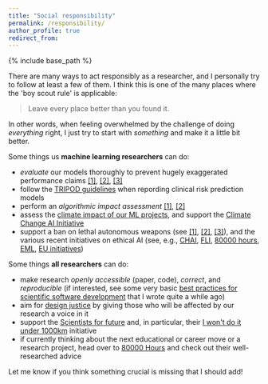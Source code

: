 ```yaml
---
title: "Social responsibility"
permalink: /responsibility/
author_profile: true
redirect_from:
---
```


{% include base_path %}

There are many ways to act responsibly as a researcher, and I personally try to follow at least a few of them.
I think this is one of the many places where the 'boy scout rule' is applicable:
> Leave every place better than you found it.

In other words, when feeling overwhelmed by the challenge of doing *everything* right, I just try to start with *something* and make it a little bit better.

Some things us **machine learning researchers** can do:
- _evaluate_ our models thoroughly to prevent hugely exaggerated performance claims [[1]](https://www.ncbi.nlm.nih.gov/pmc/articles/PMC7222643/), [[2]](https://www.jclinepi.com/article/S0895-4356(18)31081-3/fulltext), [[3]](https://arxiv.org/abs/2011.03395)
- follow the [TRIPOD guidelines](https://www.tripod-statement.org/resources/) when repording clinical risk prediction models
- perform an _algorithmic impact assessment_ [[1]](https://www.adalovelaceinstitute.org/wp-content/uploads/2020/04/Ada-Lovelace-Institute-DataKind-UK-Examining-the-Black-Box-Report-2020.pdf), [[2]](https://dl.acm.org/doi/pdf/10.1145/3442188.3445935)
- assess the [climate impact of our ML projects](https://www.nature.com/articles/s42256-020-0219-9), and support the [Climate Change AI Initiative](https://www.climatechange.ai/)
- support a ban on lethal autonomous weapons (see [[1]](https://futureoflife.org/lethal-autonomous-weapons-pledge), [[2]](https://www.stopkillerrobots.org/), [[3]](https://autonomousweapons.org/)), and the various recent initiatives on ethical AI (see, e.g., [CHAI](https://humancompatible.ai/), [FLI](https://futureoflife.org/background/benefits-risks-of-artificial-intelligence/), [80000 hours](https://80000hours.org/problem-profiles/positively-shaping-artificial-intelligence/), [EML](https://ethical.institute/index.html), [EU initiatives](https://futureoflife.org/ai-policy-european-union/))


Some things **all researchers** can do:
- make research _openly accessible_ (paper, code), _correct_, and _reproducible_ (if interested, see some very basic [best practices for scientific software development](https://github.com/e-pet/best-practices-scientific-software-dev/blob/master/best_practices_scientific_software_dev.md) that I wrote quite a while ago)
- aim for [design justice](https://designjustice.org/read-the-principles) by giving those who will be affected by our research a voice in it
- support the [Scientists for future](https://scientists4future.org/) and, in particular, their [I won't do it under 1000km](https://unter1000.scientists4future.org/) initiative
- if currently thinking about the next educational or career move or a research project, head over to [80000 Hours](https://80000hours.org) and check out their well-researched advice


Let me know if you think something crucial is missing that I should add!
